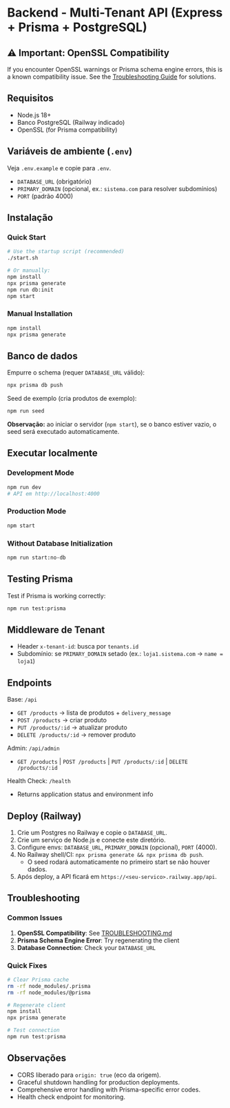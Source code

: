 # Backend - Multi-Tenant API (Express + Prisma + PostgreSQL)

## ⚠️ Important: OpenSSL Compatibility

If you encounter OpenSSL warnings or Prisma schema engine errors, this is a known compatibility issue. See the [Troubleshooting Guide](./TROUBLESHOOTING.md) for solutions.

## Requisitos
- Node.js 18+
- Banco PostgreSQL (Railway indicado)
- OpenSSL (for Prisma compatibility)

## Variáveis de ambiente (`.env`)
Veja `.env.example` e copie para `.env`.
- `DATABASE_URL` (obrigatório)
- `PRIMARY_DOMAIN` (opcional, ex.: `sistema.com` para resolver subdomínios)
- `PORT` (padrão 4000)

## Instalação

### Quick Start
```bash
# Use the startup script (recommended)
./start.sh

# Or manually:
npm install
npx prisma generate
npm run db:init
npm start
```

### Manual Installation
```bash
npm install
npx prisma generate
```

## Banco de dados
Empurre o schema (requer `DATABASE_URL` válido):
```bash
npx prisma db push
```

Seed de exemplo (cria produtos de exemplo):
```bash
npm run seed
```

**Observação:** ao iniciar o servidor (`npm start`), se o banco estiver vazio, o seed será executado automaticamente.

## Executar localmente

### Development Mode
```bash
npm run dev
# API em http://localhost:4000
```

### Production Mode
```bash
npm start
```

### Without Database Initialization
```bash
npm run start:no-db
```

## Testing Prisma

Test if Prisma is working correctly:
```bash
npm run test:prisma
```

## Middleware de Tenant
- Header `x-tenant-id`: busca por `tenants.id`
- Subdomínio: se `PRIMARY_DOMAIN` setado (ex.: `loja1.sistema.com` -> `name = loja1`)

## Endpoints
Base: `/api`
- `GET /products` → lista de produtos + `delivery_message`
- `POST /products` → criar produto
- `PUT /products/:id` → atualizar produto
- `DELETE /products/:id` → remover produto

Admin: `/api/admin`
- `GET /products` | `POST /products` | `PUT /products/:id` | `DELETE /products/:id`

Health Check: `/health`
- Returns application status and environment info

## Deploy (Railway)
1. Crie um Postgres no Railway e copie o `DATABASE_URL`.
2. Crie um serviço de Node.js e conecte este diretório.
3. Configure envs: `DATABASE_URL`, `PRIMARY_DOMAIN` (opcional), `PORT` (4000).
4. No Railway shell/CI: `npx prisma generate && npx prisma db push`.
   - O seed rodará automaticamente no primeiro start se não houver dados.
5. Após deploy, a API ficará em `https://<seu-servico>.railway.app/api`.

## Troubleshooting

### Common Issues
1. **OpenSSL Compatibility**: See [TROUBLESHOOTING.md](./TROUBLESHOOTING.md)
2. **Prisma Schema Engine Error**: Try regenerating the client
3. **Database Connection**: Check your `DATABASE_URL`

### Quick Fixes
```bash
# Clear Prisma cache
rm -rf node_modules/.prisma
rm -rf node_modules/@prisma

# Regenerate client
npm install
npx prisma generate

# Test connection
npm run test:prisma
```

## Observações
- CORS liberado para `origin: true` (eco da origem).
- Graceful shutdown handling for production deployments.
- Comprehensive error handling with Prisma-specific error codes.
- Health check endpoint for monitoring.